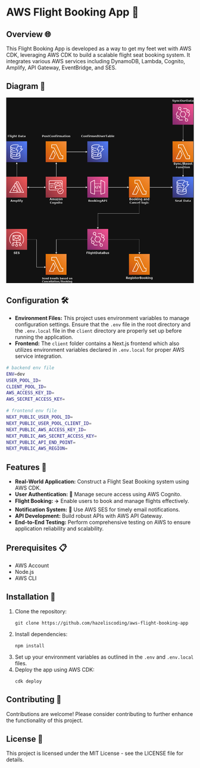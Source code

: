 # AWS Flight Booking App 🛫

## Overview 🌐

This Flight Booking App is developed as a way to get my feet wet with AWS CDK, leveraging AWS CDK to build a scalable flight seat booking system. It integrates various AWS services including DynamoDB, Lambda, Cognito, Amplify, API Gateway, EventBridge, and SES.

## Diagram 📐
![Architecture Diagram](./docs/awsfbs-diagram.png)

## Configuration 🛠️

- **Environment Files:** This project uses environment variables to manage configuration settings. Ensure that the `.env` file in the root directory and the `.env.local` file in the `client` directory are properly set up before running the application.
- **Frontend:** The `client` folder contains a Next.js frontend which also utilizes environment variables declared in `.env.local` for proper AWS service integration.

```bash
# backend env file
ENV=dev
USER_POOL_ID=
CLIENT_POOL_ID=
AWS_ACCESS_KEY_ID= 
AWS_SECRET_ACCESS_KEY=
```

```bash
# frontend env file
NEXT_PUBLIC_USER_POOL_ID=
NEXT_PUBLIC_USER_POOL_CLIENT_ID=
NEXT_PUBLIC_AWS_ACCESS_KEY_ID=
NEXT_PUBLIC_AWS_SECRET_ACCESS_KEY=
NEXT_PUBLIC_API_END_POINT=
NEXT_PUBLIC_AWS_REGION=
```

## Features 🌟

- **Real-World Application:** Construct a Flight Seat Booking system using AWS CDK.
- **User Authentication:** 🔐 Manage secure access using AWS Cognito.
- **Flight Booking:** ✈️ Enable users to book and manage flights effectively.
- **Notification System:** 📧 Use AWS SES for timely email notifications.
- **API Development:** Build robust APIs with AWS API Gateway.
- **End-to-End Testing:** Perform comprehensive testing on AWS to ensure application reliability and scalability.

## Prerequisites 📋

- AWS Account
- Node.js
- AWS CLI

## Installation 🔧

1. Clone the repository:
   ```
   git clone https://github.com/hazeliscoding/aws-flight-booking-app
   ```
2. Install dependencies:
   ```
   npm install
   ```
3. Set up your environment variables as outlined in the `.env` and `.env.local` files.
4. Deploy the app using AWS CDK:
   ```
   cdk deploy
   ```
## Contributing 🤝

Contributions are welcome! Please consider contributing to further enhance the functionality of this project.

## License 📄

This project is licensed under the MIT License - see the LICENSE file for details.


